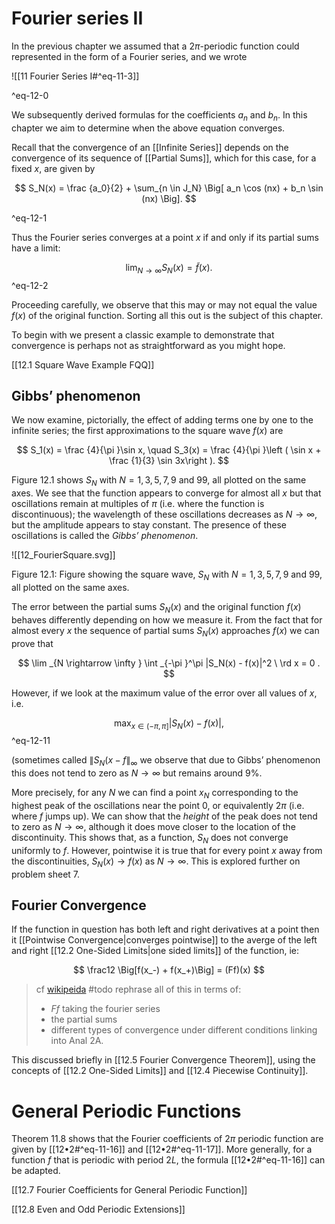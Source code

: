 # Fourier series II

In the previous chapter we assumed that a $2\pi$-periodic function could represented in the form of a Fourier series, and we wrote

![[11 Fourier Series I#^eq-11-3]]

^eq-12-0

We subsequently derived formulas for the coefficients $a_n$ and $b_n$. In this chapter we aim to determine when the above equation converges.

Recall that the convergence of an [[Infinite Series]] depends on the convergence of its sequence of [[Partial Sums]], which for this case, for a fixed $x$, are given by


$$
S_N(x) = \frac {a_0}{2} + \sum_{n \in J_N}
\Big[
	a_n \cos (nx) + b_n \sin (nx)
\Big].
$$

^eq-12-1

Thus the Fourier series converges at a point $x$ if and only if its partial sums have a limit:

$$
\lim _{N\to \infty } S_N(x) = \tilde {f}(x).
$$
^eq-12-2

Proceeding carefully, we observe that this may or may not equal the value $f(x)$ of the original function. Sorting all this out is the subject of this chapter.

To begin with we present a classic example to demonstrate that convergence is perhaps not as straightforward as you might hope.

[[12.1 Square Wave Example FQQ]]


## Gibbs’ phenomenon

We now examine, pictorially, the effect of adding terms one by one to the infinite series; the first approximations to the square wave $f(x)$ are

$$ S_1(x) = \frac {4}{\pi }\sin x, \quad S_3(x) = \frac {4}{\pi }\left ( \sin x + \frac {1}{3} \sin 3x\right ). $$

Figure 12.1 shows $S_N$ with $N=1,3,5,7,9$ and $99$, all plotted on the same axes. We see that the function appears to converge for almost all $x$ but that oscillations remain at multiples of $\pi$ (i.e. where the function is discontinuous); the wavelength of these oscillations decreases as $N\rightarrow \infty$, but the amplitude appears to stay constant. The presence of these oscillations is called the _Gibbs’ phenomenon_.

![[12_FourierSquare.svg]]

Figure 12.1: Figure showing the square wave, $S_N$ with $N=1,3,5,7,9$ and $99$, all plotted on the same axes.

The error between the partial sums $S_N(x)$ and the original function $f(x)$ behaves differently depending on how we measure it. From the fact that for almost every $x$ the sequence of partial sums $S_N(x)$ approaches $f(x)$ we can prove that

$$ \lim _{N \rightarrow \infty } \int _{-\pi }^\pi |S_N(x) - f(x)|^2 \ \rd x = 0 . $$

However, if we look at the maximum value of the error over all values of $x$, i.e.


$$ \max _{x\in (-\pi ,\pi ]} |S_N(x)-f(x)|, $$
^eq-12-11


(sometimes called $\|S_N(x-f\|_\infty$ we observe that due to Gibbs’ phenomenon this does not tend to zero as $N\rightarrow \infty$ but remains around $9\%$.

More precisely, for any $N$ we can find a point $x_N$ corresponding to the highest peak of the oscillations near the point $0$, or equivalently $2\pi$ (i.e. where $f$ jumps up). We can show that the _height_ of the peak does not tend to zero as $N\rightarrow \infty$, although it does move closer to the location of the discontinuity. This shows that, as a function, $S_N$ does not converge uniformly to $f$. However, pointwise it is true that for every point $x$ away from the discontinuities, $S_N(x) \rightarrow f(x)$ as $N \rightarrow \infty$. This is explored further on problem sheet 7.

## Fourier Convergence

If the function in question has both left and right derivatives at a point then it [[Pointwise Convergence|converges pointwise]] to the averge of the left and right [[12.2 One-Sided Limits|one sided limits]] of the function, ie:

$$
\frac12 \Big[f(x_-) + f(x_+)\Big] = (Ff)(x)
$$

> cf [wikipeida](https://en.wikipedia.org/wiki/Convergence_of_Fourier_series#Pointwise_convergence)
> #todo rephrase all of this in terms of:
> - $Ff$ taking the fourier series
> - the partial sums
> - different types of convergence under different conditions linking into Anal 2A.

This discussed briefly in [[12.5 Fourier Convergence Theorem]], using the concepts of [[12.2 One-Sided Limits]] and [[12.4 Piecewise Continuity]].

# General Periodic Functions

Theorem 11.8 shows that the Fourier coefficients of $2\pi$ periodic function are given by [[12•2#^eq-11-16]] and [[12•2#^eq-11-17]]. More generally, for a function $f$ that is periodic with period $2L$, the formula [[12•2#^eq-11-16]] can be adapted.

[[12.7 Fourier Coefficients for General Periodic Function]]

[[12.8 Even and Odd Periodic Extensions]]